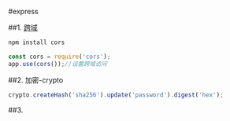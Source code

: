#express

##1. [跨域](https://github.com/expressjs/cors)
```cmd
npm install cors
```
```js
const cors = require('cors');
app.use(cors());//设置跨域访问
```
##2. 加密-crypto
```js
crypto.createHash('sha256').update('password').digest('hex');
```
##3. 